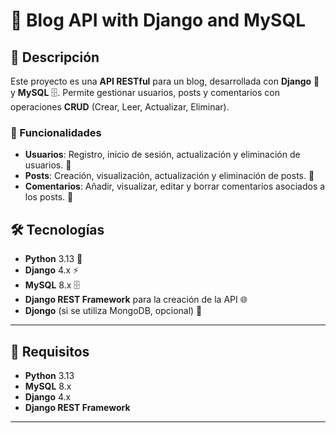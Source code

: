 # 📝 Blog API with Django and MySQL

## 📄 Descripción

Este proyecto es una **API RESTful** para un blog, desarrollada con **Django** 🐍 y **MySQL** 🗄️. Permite gestionar usuarios, posts y comentarios con operaciones **CRUD** (Crear, Leer, Actualizar, Eliminar).

### 🚀 Funcionalidades

- **Usuarios**: Registro, inicio de sesión, actualización y eliminación de usuarios. 👤
- **Posts**: Creación, visualización, actualización y eliminación de posts. 📑
- **Comentarios**: Añadir, visualizar, editar y borrar comentarios asociados a los posts. 💬

## 🛠️ Tecnologías

- **Python** 3.13 🐍
- **Django** 4.x ⚡
- **MySQL** 8.x 🗄️
- **Django REST Framework** para la creación de la API 🌐
- **Djongo** (si se utiliza MongoDB, opcional) 💾

---

## 🔧 Requisitos

- **Python** 3.13
- **MySQL** 8.x
- **Django** 4.x
- **Django REST Framework**

---



